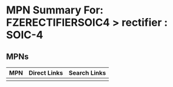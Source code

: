 



# MPN Summary For: FZERECTIFIERSOIC4 > rectifier : SOIC-4

## MPNs
  

|MPN|Direct Links|Search Links|
| :--- | :--- | :--- |
||||
